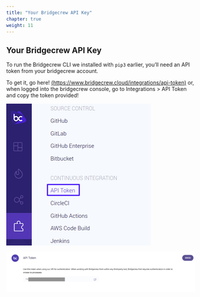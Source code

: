 ```yaml
---
title: "Your Bridgecrew API Key"
chapter: true
weight: 11
---
```


## Your Bridgecrew API Key

To run the Bridgecrew CLI we installed with `pip3` earlier, you’ll need an API token from your bridgecrew account.

To get it, go here! [(https://www.bridgecrew.cloud/integrations/api-token)](https://www.bridgecrew.cloud/integrations/api-token) or, when logged into the bridgecrew console, go to Integrations > API Token and copy the token provided!

![API Token menu in Bridgecrew dashboard](./images/image11.png "API Token menu in Bridgecrew dashboard")


![API Token menu in Bridgecrew dashboard](./images/dashboardapitoken1.png "API Token menu in Bridgecrew dashboard")